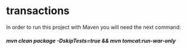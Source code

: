 # transactions

In order to run this project with Maven you will need the next command:

##### mvn clean package -DskipTests=true && mvn tomcat:run-war-only
